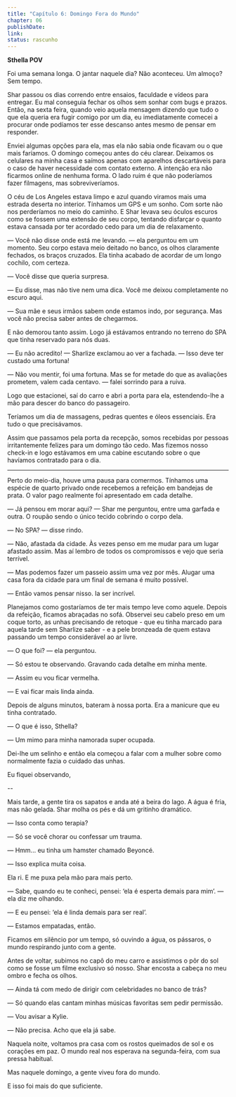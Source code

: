 ```yaml
---
title: "Capítulo 6: Domingo Fora do Mundo"
chapter: 06
publishDate: 
link: 
status: rascunho
---
```


**Sthella POV**

Foi uma semana longa. O jantar naquele dia? Não aconteceu. Um almoço? Sem tempo.

Shar passou os dias correndo entre ensaios, faculdade e vídeos para entregar. Eu mal conseguia fechar os olhos sem sonhar com bugs e prazos. Então, na sexta feira, quando veio aquela mensagem dizendo que tudo o que ela queria era fugir comigo por um dia, eu imediatamente comecei a procurar onde podíamos ter esse descanso antes mesmo de pensar em responder.

Enviei algumas opções para ela, mas ela não sabia onde ficavam ou o que mais faríamos. O domingo começou antes do céu clarear. Deixamos os celulares na minha casa e saímos apenas com aparelhos descartáveis para o caso de haver necessidade com contato externo. A intenção era não ficarmos online de nenhuma forma. O lado ruim é que não poderíamos fazer filmagens, mas sobreviveríamos.

O céu de Los Angeles estava limpo e azul quando viramos mais uma estrada deserta no interior. Tínhamos um GPS e um sonho. Com sorte não nos perderíamos no meio do caminho. E Shar levava seu óculos escuros como se fossem uma extensão de seu corpo, tentando disfarçar o quanto estava cansada por ter acordado cedo para um dia de relaxamento.

— Você não disse onde está me levando. — ela perguntou em um momento. Seu corpo estava meio deitado no banco, os olhos claramente fechados, os braços cruzados. Ela tinha acabado de acordar de um longo cochilo, com certeza.

— Você disse que queria surpresa.

— Eu disse, mas não tive nem uma dica. Você me deixou completamente no escuro aqui.

— Sua mãe e seus irmãos sabem onde estamos indo, por segurança. Mas você não precisa saber antes de chegarmos.

E não demorou tanto assim. Logo já estávamos entrando no terreno do SPA que tinha reservado para nós duas.

— Eu não acredito! — Sharlize exclamou ao ver a fachada. — Isso deve ter custado uma fortuna!

— Não vou mentir, foi uma fortuna. Mas se for metade do que as avaliações prometem, valem cada centavo. — falei sorrindo para a ruiva.

Logo que estacionei, saí do carro e abri a porta para ela, estendendo-lhe a mão para descer do banco do passageiro.

Teríamos um dia de massagens, pedras quentes e óleos essenciais. Era tudo o que precisávamos.

Assim que passamos pela porta da recepção, somos recebidas por pessoas irritantemente felizes para um domingo tão cedo. Mas fizemos nosso check-in e logo estávamos em uma cabine escutando sobre o que havíamos contratado para o dia.

---

Perto do meio-dia, houve uma pausa para comermos. Tínhamos uma espécie de quarto privado onde recebemos a refeição em bandejas de prata. O valor pago realmente foi apresentado em cada detalhe.

— Já pensou em morar aqui? — Shar me perguntou, entre uma garfada e outra. O roupão sendo o único tecido cobrindo o corpo dela.

— No SPA? — disse rindo.

— Não, afastada da cidade. Às vezes penso em me mudar para um lugar afastado assim. Mas aí lembro de todos os compromissos e vejo que seria terrível.

— Mas podemos fazer um passeio assim uma vez por mês. Alugar uma casa fora da cidade para um final de semana é muito possível.

— Então vamos pensar nisso. Ia ser incrível.

Planejamos como gostaríamos de ter mais tempo leve como aquele. Depois da refeição, ficamos abraçadas no sofá. Observei seu cabelo preso em um coque torto, as unhas precisando de retoque - que eu tinha marcado para aquela tarde sem Sharlize saber - e a pele bronzeada de quem estava passando um tempo considerável ao ar livre.

— O que foi? — ela perguntou.

— Só estou te observando. Gravando cada detalhe em minha mente.

— Assim eu vou ficar vermelha.

— E vai ficar mais linda ainda.

Depois de alguns minutos, bateram à nossa porta. Era a manicure que eu tinha contratado.

— O que é isso, Sthella?

— Um mimo para minha namorada super ocupada.

Dei-lhe um selinho e então ela começou a falar com a mulher sobre como normalmente fazia o cuidado das unhas.

Eu fiquei observando,

--

Mais tarde, a gente tira os sapatos e anda até a beira do lago. A água é fria, mas não gelada. Shar molha os pés e dá um gritinho dramático.

— Isso conta como terapia?

— Só se você chorar ou confessar um trauma.

— Hmm... eu tinha um hamster chamado Beyoncé.

— Isso explica muita coisa.

Ela ri. E me puxa pela mão para mais perto.

— Sabe, quando eu te conheci, pensei: ‘ela é esperta demais para mim’. — ela diz me olhando.

— E eu pensei: ‘ela é linda demais para ser real’.

— Estamos empatadas, então.

Ficamos em silêncio por um tempo, só ouvindo a água, os pássaros, o mundo respirando junto com a gente.

Antes de voltar, subimos no capô do meu carro e assistimos o pôr do sol como se fosse um filme exclusivo só nosso. Shar encosta a cabeça no meu ombro e fecha os olhos.

— Ainda tá com medo de dirigir com celebridades no banco de trás?

— Só quando elas cantam minhas músicas favoritas sem pedir permissão.

— Vou avisar a Kylie.

— Não precisa. Acho que ela já sabe.

Naquela noite, voltamos pra casa com os rostos queimados de sol e os corações em paz. O mundo real nos esperava na segunda-feira, com sua pressa habitual.

Mas naquele domingo, a gente viveu fora do mundo.

E isso foi mais do que suficiente.

